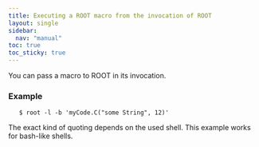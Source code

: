 ```yaml
---
title: Executing a ROOT macro from the invocation of ROOT
layout: single
sidebar:
  nav: "manual"
toc: true
toc_sticky: true
---
```



You can pass a macro to ROOT in its invocation.

### Example

```
   $ root -l -b 'myCode.C("some String", 12)'
```

The exact kind of quoting depends on the used shell. This example works for bash-like shells.